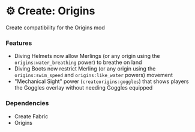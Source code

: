# ⚙ Create: Origins

Create compatibility for the Origins mod

### Features
- Diving Helmets now allow Merlings (or any origin using the `origins:water_breathing` power) to breathe on land
- Diving Boots now restrict Merling (or any origin using the `origins:swim_speed` and `origins:like_water` powers) movement
- "Mechanical Sight" power (`createorigins:goggles`) that shows players the Goggles overlay without needing Goggles equipped

### Dependencies
- Create Fabric
- Origins

